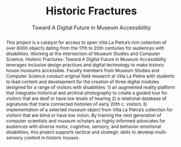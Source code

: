 ---
pid: historic-fractures
done: true
title: Historic Fractures
subtitle: Toward A Digital Future in Museum Accessibility
category: DH Seed Grant Recipient
tags:
- public-humanities
- accessibility
cohort_year: '2022'
abstract: 'This project is a catalyst for access to open Villa La Pietra’s rich collection
  of over 6000 objects dating from the 17th to 20th centuries for audiences with disabilities.
  Working at the intersection of Museum Studies and Computer Science, Historic Fractures:
  Toward A Digital Future in Museum Accessibility leverages inclusive design practices
  and digital technology to make historic house museums accessible. Faculty members
  from Museum Studies and Computer Science conduct original field research at Villa
  La Pietra with students to lead content and development for the creation of three
  digital modules designed for a range of visitors with disabilities: 1) an augmented
  reality platform that integrates historical and archival photography to create a
  guided tour for visitors that are deaf or have low levels of hearing 2) a relational
  database of signatures that trace connected histories of early 20th c. visitors
  3) implementation of a selected museum object from Villa La Pietra’s collection
  for visitors that are blind or have low vision. By training the next generation
  of computer scientists and museum scholars as highly-informed advocates for audiences
  with diverse motor, cognitive, sensory, and behavior-emotional disabilities, this
  project supports tactical and strategic skills to develop multi-sensory content
  in historic houses.'
pis:
- flouty
order: '043'
layout: project
---